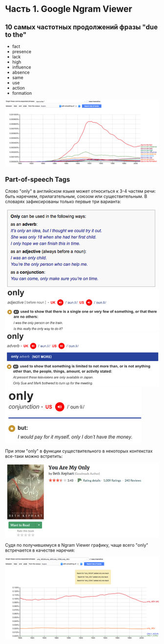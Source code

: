 # Часть 1. Google Ngram Viewer

## 10 самых частотных продолжений фразы "due to the"

 - fact
 - presence
 - lack
 - high
 - influence
 - absence
 - same
 - use
 - action
 - formation

![](https://github.com/ElizabethDolgikh/hw6/blob/master/NgramViewer_1.png "wildcard search")

## Part-of-speech Tags

Слово "only" в английском языке может относиться к 3-4 частям речи: быть наречием, прилагательным, союзом или существительным. В словарях зафиксированы только первые три варианта:

![](https://github.com/ElizabethDolgikh/hw6/blob/master/additional_pic_1.png "macmillan dictionary")
![](https://github.com/ElizabethDolgikh/hw6/blob/master/additional_pic_2.png "cambridge dictionary")
![](https://github.com/ElizabethDolgikh/hw6/blob/master/additional_pic_3.png "cambridge dictionary")
![](https://github.com/ElizabethDolgikh/hw6/blob/master/additional_pic_4.png "cambridge dictionary")

При этом "only" в функции существительного в некоторых контекстах все-таки можно встретить:

![](https://github.com/ElizabethDolgikh/hw6/blob/master/additional_pic_5.png)

Судя по получившемуся в Ngram Viewer графику, чаще всего "only" встречается в качестве наречия:

![](https://github.com/ElizabethDolgikh/hw6/blob/master/NgramViewer_2.png "part-of-speech tags")
